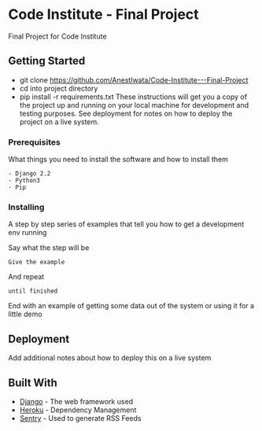 # Code Institute - Final Project

Final Project for Code Institute 

## Getting Started

- git clone https://github.com/AnestIwata/Code-Institute---Final-Project
- cd into project directory
- pip install -r requirements.txt
These instructions will get you a copy of the project up and running on your local machine for development and testing purposes. See deployment for notes on how to deploy the project on a live system.

### Prerequisites

What things you need to install the software and how to install them

```
- Django 2.2
- Python3
- Pip
```

### Installing

A step by step series of examples that tell you how to get a development env running

Say what the step will be

```
Give the example
```

And repeat

```
until finished
```

End with an example of getting some data out of the system or using it for a little demo

## Deployment

Add additional notes about how to deploy this on a live system

## Built With

* [Django](https://www.djangoproject.com/) - The web framework used
* [Heroku](https://www.heroku.com/) - Dependency Management
* [Sentry](https://sentry.io/welcome/) - Used to generate RSS Feeds

